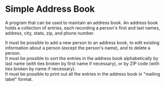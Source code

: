  # Simple Address Book
 A program that can be used to maintain an address book. An address book holds a collection of entries,
 each recording a person's first and last names, address, city, state, zip, and phone number.  
 
 It must be possible to add a new person to an address book, to edit existing information about a person (except the person's name), and to delete a person.   
 It must be possible to sort the entries in the address book alphabetically by last name (with ties broken by first name if necessary), or by ZIP code (with ties broken by name if necessary).  
 It must be possible to print out all the entries in the address book in "mailing label" format.